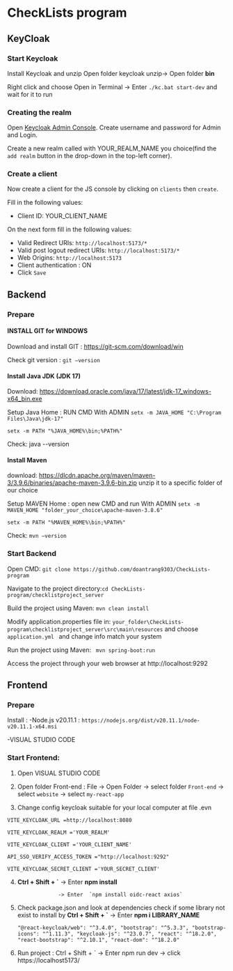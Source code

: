 # CheckLists program


## KeyCloak


### Start Keycloak
Install Keycloak and unzip 
Open folder keycloak unzip-> Open folder **bin**

 Right click and choose Open in Terminal -> Enter `./kc.bat start-dev` and wait for it to run


### Creating the realm

Open [Keycloak Admin Console](http://localhost:8080/auth/admin/). Create username and password for Admin and Login.

Create a new realm called with YOUR_REALM_NAME you choice(find the `add realm` button in the drop-down
in the top-left corner). 


### Create a client

Now create a client for the JS console by clicking on `clients` then `create`.

Fill in the following values:

* Client ID: YOUR_CLIENT_NAME 

On the next form fill in the following values:

* Valid Redirect URIs:  `http://localhost:5173/*`
* Valid post logout redirect URIs: `http://localhost:5173/*`
* Web Origins: `http://localhost:5173`
* Client authentication : ON
* Click `Save`


## Backend
### Prepare
#### INSTALL GIT for WINDOWS
 Download and install GIT : https://git-scm.com/download/win
 
 Check git version : `git –version`
#### Install Java JDK (JDK 17)
Download:  https://download.oracle.com/java/17/latest/jdk-17_windows-x64_bin.exe 

Setup Java Home : RUN CMD With ADMIN
 `setx -m JAVA_HOME "C:\Program Files\Java\jdk-17" `

 `setx -m PATH "%JAVA_HOME%\bin;%PATH%" `
 
Check: java --version
 #### Install Maven 
download: https://dlcdn.apache.org/maven/maven-3/3.9.6/binaries/apache-maven-3.9.6-bin.zip
unzip it to a specific folder of our choice

Setup MAVEN Home : open new CMD and run With ADMIN
 `setx -m MAVEN_HOME "folder_your_choice\apache-maven-3.8.6" `

 `setx -m PATH "%MAVEN_HOME%\bin;%PATH%"`
 
Check: `mvn –version `


### Start Backend
Open CMD: ` git clone https://github.com/doantrang9303/CheckLists-program `

Navigate to the project directory:` cd CheckLists-program/checklistproject_server `

Build the project using Maven: ` mvn clean install `

Modify application.properties file in: ` your_folder\CheckLists-program\checklistproject_server\src\main\resources `
and choose `application.yml ` and change info match your system

Run the project using Maven: ` mvn spring-boot:run`

Access the project through your web browser at http://localhost:9292


## Frontend
### Prepare
Install :
-Node.js v20.11.1 :  ` https://nodejs.org/dist/v20.11.1/node-v20.11.1-x64.msi `

-VISUAL STUDIO CODE

### Start Frontend:
1. Open VISUAL STUDIO CODE
2. Open folder Front-end  : File -> Open Folder -> select folder `Front-end` -> select `website` -> select `my-react-app`
   
3. Change config keycloak suitable for your local computer at file .evn
   
 `VITE_KEYCLOAK_URL =http://localhost:8080`
 
`VITE_KEYCLOAK_REALM ='YOUR_REALM' `

`VITE_KEYCLOAK_CLIENT ='YOUR_CLIENT_NAME' `

`API_SSO_VERIFY_ACCESS_TOKEN ="http://localhost:9292"`

`VITE_KEYCLOAK_SECRET_CLIENT ='YOUR_SECRET_CLIENT' `

4. **Ctrl + Shift + `**  -> Enter **npm install**
   
                    -> Enter  `npm install oidc-react axios`
   
5. Check package.json and look at dependencies check if some library not exist to install by **Ctrl + Shift + `**  -> Enter **npm i LIBRARY_NAME**
    
   ` "@react-keycloak/web": "^3.4.0",
    "bootstrap": "^5.3.3",
    "bootstrap-icons": "^1.11.3",
    "keycloak-js": "^23.0.7",
    "react": "^18.2.0",
    "react-bootstrap": "^2.10.1",
    "react-dom": "^18.2.0" `
   
6. Run project : Ctrl + Shift + ` -> Enter npm run dev -> click  https://localhost5173/ 
















